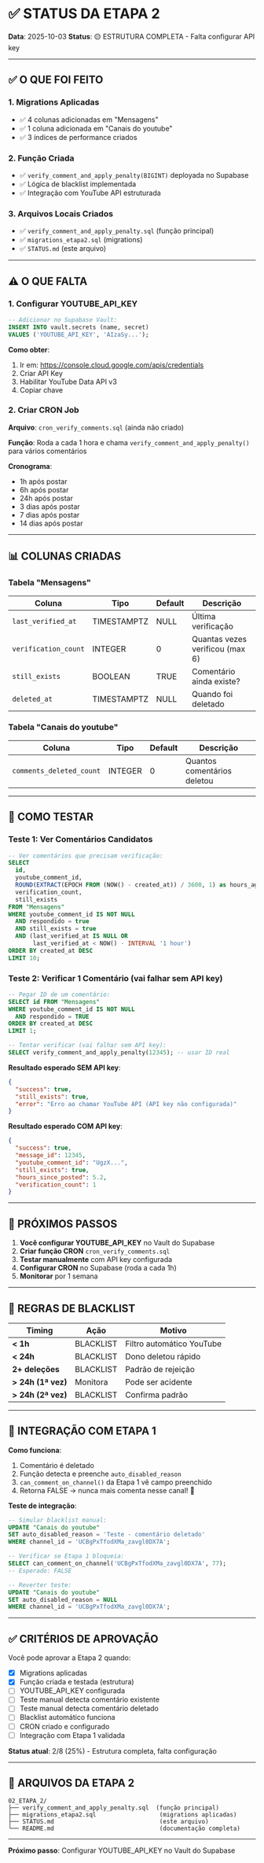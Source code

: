 # ✅ STATUS DA ETAPA 2

**Data**: 2025-10-03
**Status**: 🟡 ESTRUTURA COMPLETA - Falta configurar API key

---

## ✅ O QUE FOI FEITO

### 1. Migrations Aplicadas
- ✅ 4 colunas adicionadas em "Mensagens"
- ✅ 1 coluna adicionada em "Canais do youtube"
- ✅ 3 índices de performance criados

### 2. Função Criada
- ✅ `verify_comment_and_apply_penalty(BIGINT)` deployada no Supabase
- ✅ Lógica de blacklist implementada
- ✅ Integração com YouTube API estruturada

### 3. Arquivos Locais Criados
- ✅ `verify_comment_and_apply_penalty.sql` (função principal)
- ✅ `migrations_etapa2.sql` (migrations)
- ✅ `STATUS.md` (este arquivo)

---

## ⚠️ O QUE FALTA

### 1. Configurar YOUTUBE_API_KEY
```sql
-- Adicionar no Supabase Vault:
INSERT INTO vault.secrets (name, secret)
VALUES ('YOUTUBE_API_KEY', 'AIzaSy...');
```

**Como obter**:
1. Ir em: https://console.cloud.google.com/apis/credentials
2. Criar API Key
3. Habilitar YouTube Data API v3
4. Copiar chave

### 2. Criar CRON Job
**Arquivo**: `cron_verify_comments.sql` (ainda não criado)

**Função**: Roda a cada 1 hora e chama `verify_comment_and_apply_penalty()` para vários comentários

**Cronograma**:
- 1h após postar
- 6h após postar
- 24h após postar
- 3 dias após postar
- 7 dias após postar
- 14 dias após postar

---

## 📊 COLUNAS CRIADAS

### Tabela "Mensagens"

| Coluna | Tipo | Default | Descrição |
|--------|------|---------|-----------|
| `last_verified_at` | TIMESTAMPTZ | NULL | Última verificação |
| `verification_count` | INTEGER | 0 | Quantas vezes verificou (max 6) |
| `still_exists` | BOOLEAN | TRUE | Comentário ainda existe? |
| `deleted_at` | TIMESTAMPTZ | NULL | Quando foi deletado |

### Tabela "Canais do youtube"

| Coluna | Tipo | Default | Descrição |
|--------|------|---------|-----------|
| `comments_deleted_count` | INTEGER | 0 | Quantos comentários deletou |

---

## 🧪 COMO TESTAR

### Teste 1: Ver Comentários Candidatos
```sql
-- Ver comentários que precisam verificação:
SELECT
  id,
  youtube_comment_id,
  ROUND(EXTRACT(EPOCH FROM (NOW() - created_at)) / 3600, 1) as hours_ago,
  verification_count,
  still_exists
FROM "Mensagens"
WHERE youtube_comment_id IS NOT NULL
  AND respondido = true
  AND still_exists = true
  AND (last_verified_at IS NULL OR
       last_verified_at < NOW() - INTERVAL '1 hour')
ORDER BY created_at DESC
LIMIT 10;
```

### Teste 2: Verificar 1 Comentário (vai falhar sem API key)
```sql
-- Pegar ID de um comentário:
SELECT id FROM "Mensagens"
WHERE youtube_comment_id IS NOT NULL
  AND respondido = TRUE
ORDER BY created_at DESC
LIMIT 1;

-- Tentar verificar (vai falhar sem API key):
SELECT verify_comment_and_apply_penalty(12345); -- usar ID real
```

**Resultado esperado SEM API key**:
```json
{
  "success": true,
  "still_exists": true,
  "error": "Erro ao chamar YouTube API (API key não configurada)"
}
```

**Resultado esperado COM API key**:
```json
{
  "success": true,
  "message_id": 12345,
  "youtube_comment_id": "UgzX...",
  "still_exists": true,
  "hours_since_posted": 5.2,
  "verification_count": 1
}
```

---

## 🎯 PRÓXIMOS PASSOS

1. **Você configurar YOUTUBE_API_KEY** no Vault do Supabase
2. **Criar função CRON** `cron_verify_comments.sql`
3. **Testar manualmente** com API key configurada
4. **Configurar CRON** no Supabase (roda a cada 1h)
5. **Monitorar** por 1 semana

---

## 📐 REGRAS DE BLACKLIST

| Timing | Ação | Motivo |
|--------|------|--------|
| **< 1h** | BLACKLIST | Filtro automático YouTube |
| **< 24h** | BLACKLIST | Dono deletou rápido |
| **2+ deleções** | BLACKLIST | Padrão de rejeição |
| **> 24h (1ª vez)** | Monitora | Pode ser acidente |
| **> 24h (2ª vez)** | BLACKLIST | Confirma padrão |

---

## 🔗 INTEGRAÇÃO COM ETAPA 1

**Como funciona**:
1. Comentário é deletado
2. Função detecta e preenche `auto_disabled_reason`
3. `can_comment_on_channel()` da Etapa 1 vê campo preenchido
4. Retorna FALSE → nunca mais comenta nesse canal! 🚫

**Teste de integração**:
```sql
-- Simular blacklist manual:
UPDATE "Canais do youtube"
SET auto_disabled_reason = 'Teste - comentário deletado'
WHERE channel_id = 'UCBgPxTfodXMa_zavgl0DX7A';

-- Verificar se Etapa 1 bloqueia:
SELECT can_comment_on_channel('UCBgPxTfodXMa_zavgl0DX7A', 77);
-- Esperado: FALSE

-- Reverter teste:
UPDATE "Canais do youtube"
SET auto_disabled_reason = NULL
WHERE channel_id = 'UCBgPxTfodXMa_zavgl0DX7A';
```

---

## ✅ CRITÉRIOS DE APROVAÇÃO

Você pode aprovar a Etapa 2 quando:

- [x] Migrations aplicadas
- [x] Função criada e testada (estrutura)
- [ ] YOUTUBE_API_KEY configurada
- [ ] Teste manual detecta comentário existente
- [ ] Teste manual detecta comentário deletado
- [ ] Blacklist automático funciona
- [ ] CRON criado e configurado
- [ ] Integração com Etapa 1 validada

**Status atual**: 2/8 (25%) - Estrutura completa, falta configuração

---

## 📁 ARQUIVOS DA ETAPA 2

```
02_ETAPA_2/
├── verify_comment_and_apply_penalty.sql  (função principal)
├── migrations_etapa2.sql                  (migrations aplicadas)
├── STATUS.md                              (este arquivo)
└── README.md                              (documentação completa)
```

---

**Próximo passo**: Configurar YOUTUBE_API_KEY no Vault do Supabase
